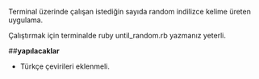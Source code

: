 Terminal üzerinde çalışan istediğin sayıda random indilizce kelime üreten uygulama.

Çalıştırmak için terminalde ruby until_random.rb yazmanız yeterli.

##**yapılacaklar**
- Türkçe çevirileri eklenmeli.
